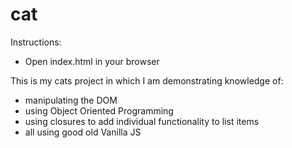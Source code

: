 # cat

Instructions:
- Open index.html in your browser

This is my cats project in which I am demonstrating knowledge of:
  - manipulating the DOM
  - using Object Oriented Programming
  - using closures to add individual functionality to list items
  - all using good old Vanilla JS
